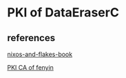 # PKI of DataEraserC

## references

[nixos-and-flakes-book](https://github.com/ryan4yin/nixos-and-flakes-book/)

[PKI CA of fenyin](https://ca.fenying.net/)

